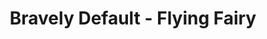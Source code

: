 --- 
title: "Bravely Default - Flying Fairy"
publishdate: "2019-8-10T16:48:46+02:00"
src: "https://365manga.net/manga/bravely-default-flying-fairy"
image: "https://data.365manga.net/images/thumbnails/6614-bravely-default-flying-fairy.jpg"
description: "From MangaHelpers: This is a comic version of the 3DS game Bravely Default (http://en.wikipedia.org/wiki/Bravely_Default). The story starts with Tiz Arrior, whose village is swallowed up by a huge chasm. After he awakes to find he is the only survivor, he soon meets Agnes and Airy, a wind vestal and her fairy companion, who he joins on their quest to wake the crystals out of corruption. [tethysdust]"
---
